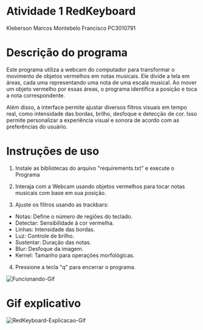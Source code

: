 # Atividade 1 RedKeyboard
Kleberson Marcos Montebelo Francisco PC3010791

# Descrição do programa

Este programa utiliza a webcam do computador para transformar o movimento de objetos vermelhos em notas musicais. Ele divide a tela em áreas, cada uma representando uma nota de uma escala musical. Ao mover um objeto vermelho por essas áreas, o programa identifica a posição e toca a nota correspondente.

Além disso, a interface permite ajustar diversos filtros visuais em tempo real, como intensidade das bordas, brilho, desfoque e detecção de cor. Isso permite personalizar a experiência visual e sonora de acordo com as preferências do usuário.

# Instruções de uso
1. Instale as bibliotecas do arquivo "requirements.txt" e execute o Programa
  
2. Interaja com a Webcam usando objetos vermelhos para tocar notas musicais com base em sua posição.

3. Ajuste os filtros usando as trackbars:
   
- Notas: Define o número de regiões do teclado.
- Detectar: Sensibilidade à cor vermelha.
- Linhas: Intensidade das bordas.
- Luz: Controle de brilho.
- Sustentar: Duração das notas.
- Blur: Desfoque da imagem.
- Kernel: Tamanho para operações morfológicas.
4. Pressione a tecla "q" para encerrar o programa.
  
  ![Funcionando-Gif](https://github.com/user-attachments/assets/94c69bbf-26bb-4575-ae21-0cb5521d3a8b)
# Gif explicativo 
  ![RedKeyboard-Explicacao-Gif](https://github.com/user-attachments/assets/aacbb6b4-9f49-4d2f-b942-4ea084f7fb4a)



